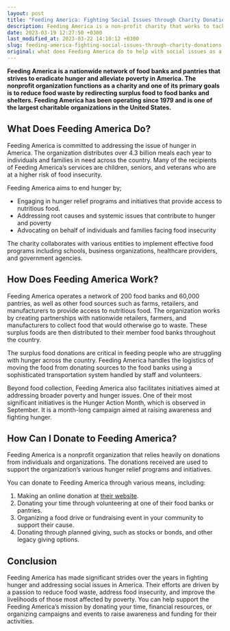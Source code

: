 ```yaml
---
layout: post
title: "Feeding America: Fighting Social Issues through Charity Donations"
description: Feeding America is a non-profit charity that works to tackle social issues by feeding the hungry in America. They do this by collecting food donations, distributing them to local food banks, and working with community partners to provide meals for those in need. To donate, visit their website and choose from a variety of options including one-time donations, monthly donations, and legacy gifts. Be a part of the solution and help fight hunger in America today.
date: 2023-03-19 12:27:50 +0300
last_modified_at: 2023-03-22 14:10:12 +0300
slug: feeding-america-fighting-social-issues-through-charity-donations
original: what does Feeding America do to help with social issues as a charity, how do they do it, how can i donate?
---
```

**Feeding America is a nationwide network of food banks and pantries that strives to eradicate hunger and alleviate poverty in America. The nonprofit organization functions as a charity and one of its primary goals is to reduce food waste by redirecting surplus food to food banks and shelters. Feeding America has been operating since 1979 and is one of the largest charitable organizations in the United States.**

## What Does Feeding America Do?

Feeding America is committed to addressing the issue of hunger in America. The organization distributes over 4.3 billion meals each year to individuals and families in need across the country. Many of the recipients of Feeding America’s services are children, seniors, and veterans who are at a higher risk of food insecurity.

Feeding America aims to end hunger by;

* Engaging in hunger relief programs and initiatives that provide access to nutritious food.
* Addressing root causes and systemic issues that contribute to hunger and poverty
* Advocating on behalf of individuals and families facing food insecurity

The charity collaborates with various entities to implement effective food programs including schools, business organizations, healthcare providers, and government agencies.

## How Does Feeding America Work?

Feeding America operates a network of 200 food banks and 60,000 pantries, as well as other food sources such as farms, retailers, and manufacturers to provide access to nutritious food. The organization works by creating partnerships with nationwide retailers, farmers, and manufacturers to collect food that would otherwise go to waste. These surplus foods are then distributed to their member food banks throughout the country.

The surplus food donations are critical in feeding people who are struggling with hunger across the country. Feeding America handles the logistics of moving the food from donating sources to the food banks using a sophisticated transportation system handled by staff and volunteers.

Beyond food collection, Feeding America also facilitates initiatives aimed at addressing broader poverty and hunger issues. One of their most significant initiatives is the Hunger Action Month, which is observed in September. It is a month-long campaign aimed at raising awareness and fighting hunger.

## How Can I Donate to Feeding America?

Feeding America is a nonprofit organization that relies heavily on donations from individuals and organizations. The donations received are used to support the organization’s various hunger relief programs and initiatives.

You can donate to Feeding America through various means, including:

1. Making an online donation at [their website](https://www.feedingamerica.org/).
2. Donating your time through volunteering at one of their food banks or pantries.
3. Organizing a food drive or fundraising event in your community to support their cause.
4. Donating through planned giving, such as stocks or bonds, and other legacy giving options.

## Conclusion

Feeding America has made significant strides over the years in fighting hunger and addressing social issues in America. Their efforts are driven by a passion to reduce food waste, address food insecurity, and improve the livelihoods of those most affected by poverty. You can help support the Feeding America’s mission by donating your time, financial resources, or organizing campaigns and events to raise awareness and funding for their activities.